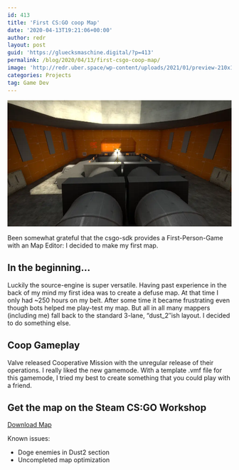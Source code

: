 ```yaml
---
id: 413
title: 'First CS:GO coop Map'
date: '2020-04-13T19:21:06+00:00'
author: redr
layout: post
guid: 'https://gluecksmaschine.digital/?p=413'
permalink: /blog/2020/04/13/first-csgo-coop-map/
image: 'http://redr.uber.space/wp-content/uploads/2021/01/preview-210x118.png'
categories: Projects
tag: Game Dev
---
```


![CSGO map start](/uploads/imgs/csgo%20map%20start.webp)

Been somewhat grateful that the csgo-sdk provides a First-Person-Game with an Map Editor:
I decided to make my first map.

## In the beginning…

Luckily the source-engine is super versatile. Having past experience in the back of my mind my first idea was to create a defuse map. At that time I only had ~250 hours on my belt. After some time it became frustrating even though bots helped me play-test my map. But all in all many mappers (including me) fall back to the standard 3-lane, “dust\_2″ish layout. I decided to do something else.

## Coop Gameplay

Valve released Cooperative Mission with the unregular release of their operations. I really liked the new gamemode. With a template .vmf file for this gamemode, I tried my best to create something that you could play with a friend.

## Get the map on the Steam CS:GO Workshop

[Download Map](https://steamcommunity.com/sharedfiles/filedetails/?id=2016914493)

Known issues:
- Doge enemies in Dust2 section
- Uncompleted map optimization
